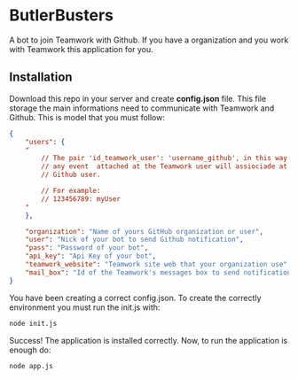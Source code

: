 # ButlerBusters

A bot to join Teamwork with Github.
If you have a organization and you work with Teamwork this application for you.

## Installation

Download this repo in your server and create **config.json** file. This file storage the main informations need to
communicate with Teamwork and Github. This is model that you must follow:
```json
{
	"users": {
	"
		// The pair 'id_teamwork_user': 'username_github', in this way
		// any event  attached at the Teamwork user will assiociade at a
		// Github user.

		// For example:
		// 123456789: myUser
	"
	},

	"organization": "Name of yours GitHub organization or user",
	"user": "Nick of your bot to send Github notification",
	"pass": "Password of your bot",
	"api_key": "Api Key of your bot",
	"teamwork_website": "Teamwork site web that your organization use",
	"mail_box": "Id of the Teamwork's messages box to send notification"
}
```

You have been creating a correct config.json. To create the correctly environment you must run the init.js with:
```bash
node init.js
```

Success! The application is installed correctly. Now, to run the application is enough do:
```bash
node app.js
```
